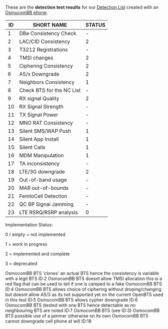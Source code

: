 These are the **detection test results** for our [Detection List](https://github.com/SecUpwN/Android-IMSI-Catcher-Detector/issues/230) created with an [OsmocomBB phone](http://bb.osmocom.org/trac/wiki/Hardware/Phones).



| ID | SHORT NAME                | STATUS |
|----|---------------------------|--------|
| 1  | DBe Consistency Check     | -      |
| 2  | LAC/CID Consistency       | 2      |
| 3  | T3212 Registrations       | -      |
| 4  | TMSI changes              | 2      |
| 5  | Ciphering Consistency     | 2      |
| 6  | A5/x Downgrade            | 2      |
| 7  | Neighbors Consistency     | 1      |
| 8  | Check BTS for the NC List | -      |
| 9  | RX signal Quality         | 2      |
| 10 | RX Signal Strength        | -      |
| 11 | TX Signal Power           | -      |
| 12 | MNO RAT Consistency       | -      |
| 13 | Silent SMS/WAP Push       | 1      |
| 14 | Silent App Install        | 1      |
| 15 | Silent Calls              | 1      |
| 16 | MDM Manipulation          | 1      |
| 17 | TA inconsistency          | -      |
| 18 | LTE/3G downgrade          | 2      |
| 19 | Out-of-band usage         | -      |
| 20 | MAR out-of-bounds         | -      |
| 21 | FemtoCell Detection       | -      |
| 22 | QC BP Signal Jamming      | -      |
| 23 | LTE RSRQ/RSRP analysis    | 0      |


Implementation Status:

0 / empty = not implemented

1 = work in progress

2 = implemented and complete

3 = deprecated



OsmocomBB BTS 'clones' an actual BTS hence the consistency is variable with a legit BTS ID:2
OsmocomBB BTS doesnt allow TMSI allocation this is a red flag that can be used to tell if one is camped to a fake OsmocomBB BTS ID:4
OsmocomBB BTS allows choice of ciphering without droping/changing but doesnt allow A5/3 as its not supported yet on the current OpenBTS used in this test ID:5
OsmocomBB BTS allows cypher downgrade ID:6
OsmocomBB BTS (tested with one BTS hence detectable as no neighbouring BTS are noted ID:7
OsmocomBB BTS (see ID:3)
OsmocomBB BTS possible use of a jammer otherwise on its own OsmocomBB BTS cannot downgrade cell phone at will ID:18



